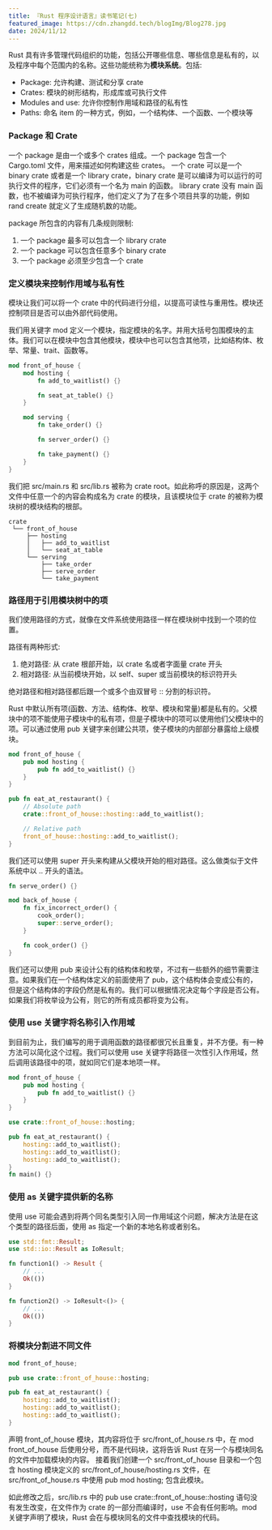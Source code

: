 ```yaml
---
title: 『Rust 程序设计语言』读书笔记(七)
featured_image: https://cdn.zhangdd.tech/blogImg/Blog278.jpg
date: 2024/11/12
---
```

Rust 具有许多管理代码组织的功能，包括公开哪些信息、哪些信息是私有的，以及程序中每个范围内的名称。这些功能统称为**模块系统**。包括: 
- Package: 允许构建、测试和分享 crate
- Crates: 模块的树形结构，形成库或可执行文件
- Modules and use: 允许你控制作用域和路径的私有性
- Paths: 命名 item 的一种方式，例如，一个结构体、一个函数、一个模块等

### Package 和 Crate
一个 package 是由一个或多个 crates 组成。一个 package 包含一个 Cargo.toml 文件，用来描述如何构建这些 crates。
一个 crate 可以是一个 binary crate 或者是一个 library crate，binary crate 是可以编译为可以运行的可执行文件的程序，它们必须有一个名为 main 的函数。
library crate 没有  main 函数，也不被编译为可执行程序，他们定义了为了在多个项目共享的功能，例如 rand create 就定义了生成随机数的功能。

package 所包含的内容有几条规则限制: 
1. 一个 package 最多可以包含一个 library crate
2. 一个 package 可以包含任意多个 binary crate
3. 一个 package 必须至少包含一个 crate

### 定义模块来控制作用域与私有性
模块让我们可以将一个 crate 中的代码进行分组，以提高可读性与重用性。模块还控制项目是否可以由外部代码使用。

我们用关键字 mod 定义一个模块，指定模块的名字。并用大括号包围模块的主体。我们可以在模块中包含其他模块，模块中也可以包含其他项，比如结构体、枚举、常量、trait、函数等。
``` rust
mod front_of_house {
    mod hosting {
        fn add_to_waitlist() {}

        fn seat_at_table() {}
    }

    mod serving {
        fn take_order() {}

        fn server_order() {}

        fn take_payment() {}
    }
}
```

我们把 src/main.rs 和 src/lib.rs 被称为 crate root。如此称呼的原因是，这两个文件中任意一个的内容会构成名为 crate 的模块，且该模块位于 crate 的被称为模块树的模块结构的根部。
``` text
crate
 └── front_of_house
     ├── hosting
     │   ├── add_to_waitlist
     │   └── seat_at_table
     └── serving
         ├── take_order
         ├── serve_order
         └── take_payment
```

### 路径用于引用模块树中的项
我们使用路径的方式，就像在文件系统使用路径一样在模块树中找到一个项的位置。

路径有两种形式: 
1. 绝对路径: 从 crate 根部开始，以 crate 名或者字面量 crate 开头
2. 相对路径: 从当前模块开始，以 self、super 或当前模块的标识符开头

绝对路径和相对路径都后跟一个或多个由双冒号 :: 分割的标识符。

Rust 中默认所有项(函数、方法、结构体、枚举、模块和常量)都是私有的。父模块中的项不能使用子模块中的私有项，但是子模块中的项可以使用他们父模块中的项。可以通过使用 pub 关键字来创建公共项，使子模块的内部部分暴露给上级模块。
``` rust
mod front_of_house {
    pub mod hosting {
        pub fn add_to_waitlist() {}
    }
}

pub fn eat_at_restaurant() {
    // Absolute path
    crate::front_of_house::hosting::add_to_waitlist();

    // Relative path
    front_of_house::hosting::add_to_waitlist();
}
```

我们还可以使用 super 开头来构建从父模块开始的相对路径。这么做类似于文件系统中以 .. 开头的语法。
``` rust
fn serve_order() {}

mod back_of_house {
    fn fix_incorrect_order() {
        cook_order();
        super::serve_order();
    }

    fn cook_order() {}
}
```

我们还可以使用 pub 来设计公有的结构体和枚举，不过有一些额外的细节需要注意。如果我们在一个结构体定义的前面使用了 pub，这个结构体会变成公有的，但是这个结构体的字段仍然是私有的。我们可以根据情况决定每个字段是否公有。如果我们将枚举设为公有，则它的所有成员都将变为公有。

### 使用 use 关键字将名称引入作用域
到目前为止，我们编写的用于调用函数的路径都很冗长且重复，并不方便。有一种方法可以简化这个过程。我们可以使用 use 关键字将路径一次性引入作用域，然后调用该路径中的项，就如同它们是本地项一样。
``` rust
mod front_of_house {
    pub mod hosting {
        pub fn add_to_waitlist() {}
    }
}

use crate::front_of_house::hosting;

pub fn eat_at_restaurant() {
    hosting::add_to_waitlist();
    hosting::add_to_waitlist();
    hosting::add_to_waitlist();
}
fn main() {}
```

### 使用 as 关键字提供新的名称
使用 use 可能会遇到将两个同名类型引入同一作用域这个问题，解决方法是在这个类型的路径后面，使用 as 指定一个新的本地名称或者别名。
``` rust
use std::fmt::Result;
use std::io::Result as IoResult;

fn function1() -> Result {
    // ...
    Ok(())
}

fn function2() -> IoResult<()> {
    // ...
    Ok(())
}
```

### 将模块分割进不同文件
``` rust
mod front_of_house;

pub use crate::front_of_house::hosting;

pub fn eat_at_restaurant() {
    hosting::add_to_waitlist();
    hosting::add_to_waitlist();
    hosting::add_to_waitlist();
}
```
声明 front_of_house 模块，其内容将位于 src/front_of_house.rs 中，在 mod front_of_house 后使用分号，而不是代码块，这将告诉 Rust 在另一个与模块同名的文件中加载模块的内容。
接着我们创建一个 src/front_of_house 目录和一个包含 hosting 模块定义的 src/front_of_house/hosting.rs 文件，在 src/front_of_house.rs 中使用 pub mod hosting; 包含此模块。

如此修改之后，src/lib.rs 中的 pub use crate::front_of_house::hosting 语句没有发生改变，在文件作为 crate 的一部分而编译时，use 不会有任何影响。mod 关键字声明了模块，Rust 会在与模块同名的文件中查找模块的代码。